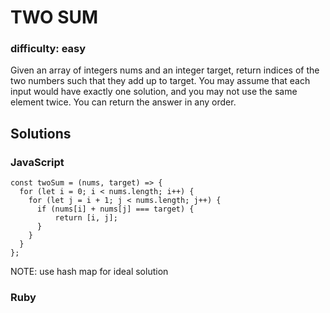 # TWO SUM

### difficulty: easy


Given an array of integers nums and an integer target, 
return indices of the two numbers such that they add up to target.
You may assume that each input would have exactly one solution, 
and you may not use the same element twice.
You can return the answer in any order. 


## Solutions

### JavaScript

```
const twoSum = (nums, target) => {
  for (let i = 0; i < nums.length; i++) {
    for (let j = i + 1; j < nums.length; j++) {
      if (nums[i] + nums[j] === target) {
          return [i, j];
      } 
    }
  }
};

```

NOTE: use hash map for ideal solution

### Ruby

